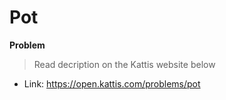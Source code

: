# Pot

**Problem**
>Read decription on the Kattis website below

- Link: https://open.kattis.com/problems/pot
